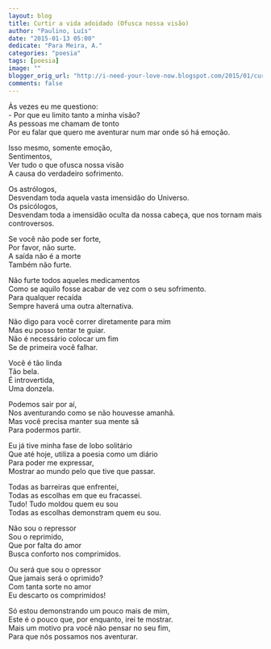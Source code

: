 ```yaml
---
layout: blog
title: Curtir a vida adoidado (Ofusca nossa visão)
author: "Paulino, Luís"
date: "2015-01-13 05:00"
dedicate: "Para Meira, A."
categories: "poesia"
tags: [poesia]
image: ""
blogger_orig_url: "http://i-need-your-love-now.blogspot.com/2015/01/curtir-vida-adoidado-ofusca-nossa-visao.html"
comments: false
---
```


Às vezes eu me questiono:\
\- Por que eu limito tanto a minha visão?\
As pessoas me chamam de tonto\
Por eu falar que quero me aventurar num mar onde só há emoção.

Isso mesmo, somente emoção,\
Sentimentos,\
Ver tudo o que ofusca nossa visão\
A causa do verdadeiro sofrimento.

Os astrólogos,\
Desvendam toda aquela vasta imensidão do Universo.\
Os psicólogos,\
Desvendam toda a imensidão oculta da nossa cabeça, que nos tornam mais controversos.

Se você não pode ser forte,\
Por favor, não surte.\
A saída não é a morte\
Também não furte.

Não furte todos aqueles medicamentos\
Como se aquilo fosse acabar de vez com o seu sofrimento.\
Para qualquer recaída\
Sempre haverá uma outra alternativa.

Não digo para você correr diretamente para mim\
Mas eu posso tentar te guiar.\
Não é necessário colocar um fim\
Se de primeira você falhar.

Você é tão linda\
Tão bela.\
É introvertida,\
Uma donzela.

Podemos sair por aí,\
Nos aventurando como se não houvesse amanhã.\
Mas você precisa manter sua mente sã\
Para podermos partir.

Eu já tive minha fase de lobo solitário\
Que até hoje, utiliza a poesia como um diário\
Para poder me expressar,\
Mostrar ao mundo pelo que tive que passar.

Todas as barreiras que enfrentei,\
Todas as escolhas em que eu fracassei.\
Tudo! Tudo moldou quem eu sou\
Todas as escolhas demonstram quem eu sou.

Não sou o repressor\
Sou o reprimido,\
Que por falta do amor\
Busca conforto nos comprimidos.

Ou será que sou o opressor\
Que jamais será o oprimido?\
Com tanta sorte no amor\
Eu descarto os comprimidos!

Só estou demonstrando um pouco mais de mim,\
Este é o pouco que, por enquanto, irei te mostrar.\
Mais um motivo pra você não pensar no seu fim,\
Para que nós possamos nos aventurar.
